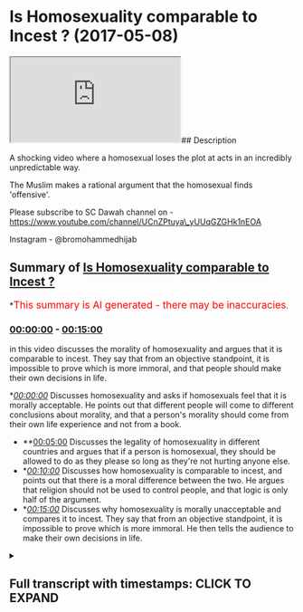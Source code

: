 # Is Homosexuality comparable to Incest ? (2017-05-08)

<iframe loading='lazy' src='https://www.youtube.com/embed/wPR8dUCgoIM'></iframe>## Description

A shocking video where a homosexual loses the plot at acts in an incredibly unpredictable way.

The Muslim makes a rational argument that the homosexual finds 'offensive'.

Please subscribe to SC Dawah channel on -
https://www.youtube.com/channel/UCnZPtuya\_yUUqGZGHk1nEOA

Instagram - @bromohammedhijab

## Summary of [Is Homosexuality comparable to Incest ?](https://www.youtube.com/watch?v=wPR8dUCgoIM)

\*<span style="color:red; font-size:125%">This summary is AI generated - there may be inaccuracies</span>.

### [00:00:00](https://www.youtube.com/watch?v=wPR8dUCgoIM\&t=0) - [00:15:00](https://www.youtube.com/watch?v=wPR8dUCgoIM\&t=900)

in this video discusses the morality of homosexuality and argues that it is comparable to incest. They say that from an objective standpoint, it is impossible to prove which is more immoral, and that people should make their own decisions in life.

\**[00:00:00](https://www.youtube.com/watch?v=wPR8dUCgoIM\&t=0)* Discusses homosexuality and asks if homosexuals feel that it is morally acceptable. He points out that different people will come to different conclusions about morality, and that a person's morality should come from their own life experience and not from a book.

*   \*\*[00:05:00](https://www.youtube.com/watch?v=wPR8dUCgoIM\&t=300) Discusses the legality of homosexuality in different countries and argues that if a person is homosexual, they should be allowed to do as they please so long as they're not hurting anyone else.
*   \**[00:10:00](https://www.youtube.com/watch?v=wPR8dUCgoIM\&t=600)* Discusses how homosexuality is comparable to incest, and points out that there is a moral difference between the two. He argues that religion should not be used to control people, and that logic is only half of the argument.
*   \**[00:15:00](https://www.youtube.com/watch?v=wPR8dUCgoIM\&t=900)* Discusses why homosexuality is morally unacceptable and compares it to incest. They say that from an objective standpoint, it is impossible to prove which is more immoral. He then tells the audience to make their own decisions in life.

<details><summary><h2>Full transcript with timestamps: CLICK TO EXPAND</h2></summary>

[0:00:00](https://youtu.be/wPR8dUCgoIM?t=0) basically before we start let me just\
[0:00:03](https://youtu.be/wPR8dUCgoIM?t=3) introduce it to a slammer\
[0:00:04](https://youtu.be/wPR8dUCgoIM?t=4) it's LOM as a religion here whereby I\
[0:00:08](https://youtu.be/wPR8dUCgoIM?t=8) use me here if someone's a religion well\
[0:00:13](https://youtu.be/wPR8dUCgoIM?t=13) we believe the one God one God worthy of\
[0:00:16](https://youtu.be/wPR8dUCgoIM?t=16) worship all right one God worthy of\
[0:00:19](https://youtu.be/wPR8dUCgoIM?t=19) worship yeah yeah oh yeah one God worthy\
[0:00:26](https://youtu.be/wPR8dUCgoIM?t=26) of worship we believe look this is what\
[0:00:30](https://youtu.be/wPR8dUCgoIM?t=30) we believe there's a verse in the Quran\
[0:00:31](https://youtu.be/wPR8dUCgoIM?t=31) I want to introduce you to it ya know\
[0:00:33](https://youtu.be/wPR8dUCgoIM?t=33) see what not to like no there's a verse\
[0:00:36](https://youtu.be/wPR8dUCgoIM?t=36) I figured Saturday night verse 29 it\
[0:00:40](https://youtu.be/wPR8dUCgoIM?t=40) says but of Allah whom a solemn Roger\
[0:00:43](https://youtu.be/wPR8dUCgoIM?t=43) une fille Shura cap water shake it\
[0:00:46](https://youtu.be/wPR8dUCgoIM?t=46) sooner or later version basically says\
[0:00:48](https://youtu.be/wPR8dUCgoIM?t=48) that God has preferred a parable yeah of\
[0:00:51](https://youtu.be/wPR8dUCgoIM?t=51) a man who has many slave owners and\
[0:00:55](https://youtu.be/wPR8dUCgoIM?t=55) another man who has only one slave owner\
[0:00:58](https://youtu.be/wPR8dUCgoIM?t=58) and then he said hey Lester really\
[0:01:00](https://youtu.be/wPR8dUCgoIM?t=60) metella are they the same\
[0:01:01](https://youtu.be/wPR8dUCgoIM?t=61) yeah now the plane is do you know those\
[0:01:05](https://youtu.be/wPR8dUCgoIM?t=65) a philosopher his name is Rosario he\
[0:01:06](https://youtu.be/wPR8dUCgoIM?t=66) said man is bloom free for everywhere in\
[0:01:09](https://youtu.be/wPR8dUCgoIM?t=69) Chains man is going to bed one change\
[0:01:11](https://youtu.be/wPR8dUCgoIM?t=71) the idea is this the idea is that we as\
[0:01:14](https://youtu.be/wPR8dUCgoIM?t=74) Muslims we believe that you are going to\
[0:01:16](https://youtu.be/wPR8dUCgoIM?t=76) be a slave to something in this world\
[0:01:18](https://youtu.be/wPR8dUCgoIM?t=78) yes\
[0:01:19](https://youtu.be/wPR8dUCgoIM?t=79) you're going to either be a slave to\
[0:01:20](https://youtu.be/wPR8dUCgoIM?t=80) social expectations that you've chosen\
[0:01:23](https://youtu.be/wPR8dUCgoIM?t=83) your China it's a good way of putting it\
[0:01:27](https://youtu.be/wPR8dUCgoIM?t=87) so we say look let us choose who we\
[0:01:30](https://youtu.be/wPR8dUCgoIM?t=90) should be basically submissive to or\
[0:01:33](https://youtu.be/wPR8dUCgoIM?t=93) what we should be submissive to and in\
[0:01:34](https://youtu.be/wPR8dUCgoIM?t=94) our conceptual conceptualization we say\
[0:01:37](https://youtu.be/wPR8dUCgoIM?t=97) that the most appropriate thing for us\
[0:01:39](https://youtu.be/wPR8dUCgoIM?t=99) to submit to is the one who created\
[0:01:41](https://youtu.be/wPR8dUCgoIM?t=101) everything the one who knows everything\
[0:01:43](https://youtu.be/wPR8dUCgoIM?t=103) the one who's all aware of everything\
[0:01:45](https://youtu.be/wPR8dUCgoIM?t=105) and that is for us God so that's why the\
[0:01:48](https://youtu.be/wPR8dUCgoIM?t=108) Quran giving anyone in this entire\
[0:01:50](https://youtu.be/wPR8dUCgoIM?t=110) square\
[0:01:52](https://youtu.be/wPR8dUCgoIM?t=112) yes okay so in that case because oh\
[0:01:54](https://youtu.be/wPR8dUCgoIM?t=114) really so do you accept do you accept\
[0:01:57](https://youtu.be/wPR8dUCgoIM?t=117) that the scientists think there's like a\
[0:01:59](https://youtu.be/wPR8dUCgoIM?t=119) electronic that's some kind of magnetic\
[0:02:02](https://youtu.be/wPR8dUCgoIM?t=122) thing going on and that's God even\
[0:02:04](https://youtu.be/wPR8dUCgoIM?t=124) science so everybody agrees yeah no I'm\
[0:02:08](https://youtu.be/wPR8dUCgoIM?t=128) with you oh that's good we'll put in it\
[0:02:09](https://youtu.be/wPR8dUCgoIM?t=129) but I just want to say - I want to put\
[0:02:10](https://youtu.be/wPR8dUCgoIM?t=130) the student ma'am so for me like if you\
[0:02:13](https://youtu.be/wPR8dUCgoIM?t=133) ask me about my morality where do I get\
[0:02:15](https://youtu.be/wPR8dUCgoIM?t=135) my own morality\
[0:02:15](https://youtu.be/wPR8dUCgoIM?t=135) ya know but if you do I'll say look\
[0:02:19](https://youtu.be/wPR8dUCgoIM?t=139) there's a there's a rationality behind\
[0:02:20](https://youtu.be/wPR8dUCgoIM?t=140) the rally\
[0:02:21](https://youtu.be/wPR8dUCgoIM?t=141) so the rationality for us is okay we\
[0:02:23](https://youtu.be/wPR8dUCgoIM?t=143) believe that God created the universe\
[0:02:25](https://youtu.be/wPR8dUCgoIM?t=145) yeah now he is all-knowing we'll hearing\
[0:02:28](https://youtu.be/wPR8dUCgoIM?t=148) a little powerful and as an extension of\
[0:02:30](https://youtu.be/wPR8dUCgoIM?t=150) that he sent messengers to certain\
[0:02:32](https://youtu.be/wPR8dUCgoIM?t=152) people's in certain plants and\
[0:02:34](https://youtu.be/wPR8dUCgoIM?t=154) messengers came to people in certain\
[0:02:36](https://youtu.be/wPR8dUCgoIM?t=156) people certain times at different times\
[0:02:38](https://youtu.be/wPR8dUCgoIM?t=158) yeah and the final that we believe is\
[0:02:40](https://youtu.be/wPR8dUCgoIM?t=160) the Prophet Muhammad you came for\
[0:02:41](https://youtu.be/wPR8dUCgoIM?t=161) everything would be right\
[0:02:43](https://youtu.be/wPR8dUCgoIM?t=163) those messengers yeah so basically\
[0:02:46](https://youtu.be/wPR8dUCgoIM?t=166) whether what they have with them are two\
[0:02:48](https://youtu.be/wPR8dUCgoIM?t=168) things the message in the miracle the\
[0:02:50](https://youtu.be/wPR8dUCgoIM?t=170) message being from God which is to\
[0:02:52](https://youtu.be/wPR8dUCgoIM?t=172) believe in a worship and only one God\
[0:02:54](https://youtu.be/wPR8dUCgoIM?t=174) submit yourself to one God rather than\
[0:02:56](https://youtu.be/wPR8dUCgoIM?t=176) submitting yourself to aspects of the\
[0:02:57](https://youtu.be/wPR8dUCgoIM?t=177) creation and the miracle is the Quran\
[0:03:00](https://youtu.be/wPR8dUCgoIM?t=180) itself and it has a way of basically\
[0:03:02](https://youtu.be/wPR8dUCgoIM?t=182) proving itself okay good point so having\
[0:03:08](https://youtu.be/wPR8dUCgoIM?t=188) said that Oscars a homosexual yeah I\
[0:03:10](https://youtu.be/wPR8dUCgoIM?t=190) want to ask as a homosexual do you feel\
[0:03:15](https://youtu.be/wPR8dUCgoIM?t=195) it's basically in your opinion it's it's\
[0:03:18](https://youtu.be/wPR8dUCgoIM?t=198) your right jewy it's absolutely fine\
[0:03:21](https://youtu.be/wPR8dUCgoIM?t=201) morally acceptable for you to be\
[0:03:22](https://youtu.be/wPR8dUCgoIM?t=202) homosexual in the sense that my national\
[0:03:25](https://youtu.be/wPR8dUCgoIM?t=205) urge okay thank you all right yeah okay\
[0:03:29](https://youtu.be/wPR8dUCgoIM?t=209) I wanted to ask you a question there\
[0:03:31](https://youtu.be/wPR8dUCgoIM?t=211) yeah do you assert that everything that\
[0:03:34](https://youtu.be/wPR8dUCgoIM?t=214) you believe and feel from nature\
[0:03:36](https://youtu.be/wPR8dUCgoIM?t=216) you should enact depending on what how\
[0:03:40](https://youtu.be/wPR8dUCgoIM?t=220) you feel depending on your own\
[0:03:43](https://youtu.be/wPR8dUCgoIM?t=223) morality that you have available decide\
[0:03:46](https://youtu.be/wPR8dUCgoIM?t=226) the course of your lifetime supporting\
[0:03:48](https://youtu.be/wPR8dUCgoIM?t=228) with your own experiences and your own\
[0:03:50](https://youtu.be/wPR8dUCgoIM?t=230) destiny based on your own and what\
[0:03:52](https://youtu.be/wPR8dUCgoIM?t=232) you're here to do and that all of us are\
[0:03:54](https://youtu.be/wPR8dUCgoIM?t=234) here to do something different we're all\
[0:03:55](https://youtu.be/wPR8dUCgoIM?t=235) here to develop in a soul a different\
[0:03:57](https://youtu.be/wPR8dUCgoIM?t=237) way but religion to shut that down and\
[0:03:58](https://youtu.be/wPR8dUCgoIM?t=238) makes you all the same I don't believe\
[0:04:00](https://youtu.be/wPR8dUCgoIM?t=240) that no I'm with you but John I put this\
[0:04:03](https://youtu.be/wPR8dUCgoIM?t=243) on you because I think your voice is\
[0:04:05](https://youtu.be/wPR8dUCgoIM?t=245) thought on my website no I don't like\
[0:04:09](https://youtu.be/wPR8dUCgoIM?t=249) you you believe that yeah but the\
[0:04:11](https://youtu.be/wPR8dUCgoIM?t=251) question I asked you was you said it was\
[0:04:12](https://youtu.be/wPR8dUCgoIM?t=252) my network to be homosexual I mean I do\
[0:04:15](https://youtu.be/wPR8dUCgoIM?t=255) believe that I'm not saying that you\
[0:04:17](https://youtu.be/wPR8dUCgoIM?t=257) shouldn't know one thing I Fisher the\
[0:04:21](https://youtu.be/wPR8dUCgoIM?t=261) first Pinilla do you believe that as you\
[0:04:23](https://youtu.be/wPR8dUCgoIM?t=263) connect with my life I think we have\
[0:04:24](https://youtu.be/wPR8dUCgoIM?t=264) there should be able to adapt well most\
[0:04:27](https://youtu.be/wPR8dUCgoIM?t=267) of them because you have an urge to eat\
[0:04:29](https://youtu.be/wPR8dUCgoIM?t=269) to \[ \_\_ ] for sleep to park so most of\
[0:04:32](https://youtu.be/wPR8dUCgoIM?t=272) them yes I would agree sir all right\
[0:04:34](https://youtu.be/wPR8dUCgoIM?t=274) what about you what about you all of\
[0:04:35](https://youtu.be/wPR8dUCgoIM?t=275) them I wish you would do not sir\
[0:04:38](https://youtu.be/wPR8dUCgoIM?t=278) okay does that go fight for my morality\
[0:04:40](https://youtu.be/wPR8dUCgoIM?t=280) the one thing so from what did you get\
[0:04:42](https://youtu.be/wPR8dUCgoIM?t=282) your morality from your own life\
[0:04:43](https://youtu.be/wPR8dUCgoIM?t=283) experience or did you get it from the\
[0:04:45](https://youtu.be/wPR8dUCgoIM?t=285) book look well I think that's crap it\
[0:04:47](https://youtu.be/wPR8dUCgoIM?t=287) you have to get it from life okay why\
[0:04:49](https://youtu.be/wPR8dUCgoIM?t=289) don't kill because that's what we've got\
[0:04:51](https://youtu.be/wPR8dUCgoIM?t=291) to go on got to go you can have guidance\
[0:04:54](https://youtu.be/wPR8dUCgoIM?t=294) you can have guidance really but if you\
[0:04:56](https://youtu.be/wPR8dUCgoIM?t=296) don't develop it to your own experiences\
[0:04:57](https://youtu.be/wPR8dUCgoIM?t=297) and your own vision and your own path\
[0:05:00](https://youtu.be/wPR8dUCgoIM?t=300) life and everything else\
[0:05:01](https://youtu.be/wPR8dUCgoIM?t=301) what's the point of it well as you had\
[0:05:03](https://youtu.be/wPR8dUCgoIM?t=303) to have it I'm not going on chemically\
[0:05:05](https://youtu.be/wPR8dUCgoIM?t=305) you can call me well your life because\
[0:05:09](https://youtu.be/wPR8dUCgoIM?t=309) how call you done yet there you go\
[0:05:11](https://youtu.be/wPR8dUCgoIM?t=311) John the Baptist you go okay John Joyce\
[0:05:14](https://youtu.be/wPR8dUCgoIM?t=314) Jesus high five ah Piper Coverstone 0.1\
[0:05:21](https://youtu.be/wPR8dUCgoIM?t=321) 0.1 the circle I was a jerk yeah thank\
[0:05:26](https://youtu.be/wPR8dUCgoIM?t=326) you\
[0:05:26](https://youtu.be/wPR8dUCgoIM?t=326) oh so basically more common ways to\
[0:05:32](https://youtu.be/wPR8dUCgoIM?t=332) coming into your mouth your question\
[0:05:33](https://youtu.be/wPR8dUCgoIM?t=333) all right in also so sorry my question\
[0:05:37](https://youtu.be/wPR8dUCgoIM?t=337) is fit forward then someone had wished I\
[0:05:39](https://youtu.be/wPR8dUCgoIM?t=339) would say take someone happening right\
[0:05:40](https://youtu.be/wPR8dUCgoIM?t=340) now to be incestual your conceptualize\
[0:05:47](https://youtu.be/wPR8dUCgoIM?t=347) yeah well they have to shake themselves\
[0:05:49](https://youtu.be/wPR8dUCgoIM?t=349) and find out in my police say they'd\
[0:05:51](https://youtu.be/wPR8dUCgoIM?t=351) have to check themselves if they could\
[0:05:53](https://youtu.be/wPR8dUCgoIM?t=353) stop that urgent and really truly find\
[0:05:56](https://youtu.be/wPR8dUCgoIM?t=356) out where that came from because it\
[0:05:57](https://youtu.be/wPR8dUCgoIM?t=357) often comes from then having incestual\
[0:06:00](https://youtu.be/wPR8dUCgoIM?t=360) stuff happening in their path so that's\
[0:06:04](https://youtu.be/wPR8dUCgoIM?t=364) where you're saying that because I'm\
[0:06:06](https://youtu.be/wPR8dUCgoIM?t=366) homosexual that I've had some homosexual\
[0:06:08](https://youtu.be/wPR8dUCgoIM?t=368) thing happen to me in the past so that\
[0:06:10](https://youtu.be/wPR8dUCgoIM?t=370) bla bla bla some there's a lot of\
[0:06:12](https://youtu.be/wPR8dUCgoIM?t=372) different reasons why people are\
[0:06:13](https://youtu.be/wPR8dUCgoIM?t=373) homosexual ask about you know oh yeah go\
[0:06:16](https://youtu.be/wPR8dUCgoIM?t=376) someone has a genetic urge yeah yeah to\
[0:06:20](https://youtu.be/wPR8dUCgoIM?t=380) be incestuous yeah should they be\
[0:06:22](https://youtu.be/wPR8dUCgoIM?t=382) allowed to elect well that's not for me\
[0:06:24](https://youtu.be/wPR8dUCgoIM?t=384) to decide that's for them to decide okay\
[0:06:26](https://youtu.be/wPR8dUCgoIM?t=386) not for you to decide or me no no it's\
[0:06:28](https://youtu.be/wPR8dUCgoIM?t=388) not for me to do anything as for them to\
[0:06:30](https://youtu.be/wPR8dUCgoIM?t=390) sort it out\
[0:06:30](https://youtu.be/wPR8dUCgoIM?t=390) not for me yeah that's not none of my\
[0:06:34](https://youtu.be/wPR8dUCgoIM?t=394) business I don't know them so now in my\
[0:06:36](https://youtu.be/wPR8dUCgoIM?t=396) house if there's a crime going on again\
[0:06:39](https://youtu.be/wPR8dUCgoIM?t=399) if someone's been broken the law of the\
[0:06:41](https://youtu.be/wPR8dUCgoIM?t=401) land then obviously it's a crime that's\
[0:06:43](https://youtu.be/wPR8dUCgoIM?t=403) the climate it's not really what it is\
[0:06:45](https://youtu.be/wPR8dUCgoIM?t=405) yeah so you it's not allowed so you'd\
[0:06:47](https://youtu.be/wPR8dUCgoIM?t=407) get you know you get the police involved\
[0:06:49](https://youtu.be/wPR8dUCgoIM?t=409) which is probably if it's not allowed to\
[0:06:51](https://youtu.be/wPR8dUCgoIM?t=411) happen it's probably right okay so\
[0:06:53](https://youtu.be/wPR8dUCgoIM?t=413) you're saying is you shouldn't be\
[0:06:54](https://youtu.be/wPR8dUCgoIM?t=414) allowed to have a little well I'm not\
[0:06:55](https://youtu.be/wPR8dUCgoIM?t=415) I'm not saying anything I'm just\
[0:06:56](https://youtu.be/wPR8dUCgoIM?t=416) pointing out that the law says that it's\
[0:06:59](https://youtu.be/wPR8dUCgoIM?t=419) illegal okay so they'll also look\
[0:07:00](https://youtu.be/wPR8dUCgoIM?t=420) illegal\
[0:07:01](https://youtu.be/wPR8dUCgoIM?t=421) so our mother and a family relationship\
[0:07:03](https://youtu.be/wPR8dUCgoIM?t=423) to happen according to the law okay\
[0:07:07](https://youtu.be/wPR8dUCgoIM?t=427) according to the law if you go to a\
[0:07:09](https://youtu.be/wPR8dUCgoIM?t=429) country where homosexuality is illegal\
[0:07:11](https://youtu.be/wPR8dUCgoIM?t=431) should you still be able to enact on a\
[0:07:13](https://youtu.be/wPR8dUCgoIM?t=433) sec trolley well I don't know so your\
[0:07:18](https://youtu.be/wPR8dUCgoIM?t=438) honor I'd like to really disagree with\
[0:07:21](https://youtu.be/wPR8dUCgoIM?t=441) you linking homosexuality with incest\
[0:07:23](https://youtu.be/wPR8dUCgoIM?t=443) it's the same thing why can't only okay\
[0:07:26](https://youtu.be/wPR8dUCgoIM?t=446) so for example I'm looking\
[0:07:27](https://youtu.be/wPR8dUCgoIM?t=447) heterosexuality with incense okay and\
[0:07:30](https://youtu.be/wPR8dUCgoIM?t=450) I'll make a point on I link them I link\
[0:07:32](https://youtu.be/wPR8dUCgoIM?t=452) them all cut I'm sorry yeah like her\
[0:07:34](https://youtu.be/wPR8dUCgoIM?t=454) incest I pedophilia and I'm linking with\
[0:07:38](https://youtu.be/wPR8dUCgoIM?t=458) homosexuality and jumping all in the\
[0:07:39](https://youtu.be/wPR8dUCgoIM?t=459) same carrier bag and constantly blinking\
[0:07:42](https://youtu.be/wPR8dUCgoIM?t=462) them up they're not connected because\
[0:07:44](https://youtu.be/wPR8dUCgoIM?t=464) it's adult consensual circle it's not\
[0:07:46](https://youtu.be/wPR8dUCgoIM?t=466) going generational you are you're\
[0:07:49](https://youtu.be/wPR8dUCgoIM?t=469) talking incest incest okay so that's\
[0:07:51](https://youtu.be/wPR8dUCgoIM?t=471) intergenerational sex words of stuff but\
[0:07:54](https://youtu.be/wPR8dUCgoIM?t=474) well that well I don't know that's to do\
[0:07:55](https://youtu.be/wPR8dUCgoIM?t=475) with them isn't it what you just said\
[0:07:57](https://youtu.be/wPR8dUCgoIM?t=477) depending on the age they are okay so\
[0:07:59](https://youtu.be/wPR8dUCgoIM?t=479) notice up here\
[0:08:00](https://youtu.be/wPR8dUCgoIM?t=480) what's your sister's or sue Robert\
[0:08:02](https://youtu.be/wPR8dUCgoIM?t=482) one-hour sessions cause of each other\
[0:08:03](https://youtu.be/wPR8dUCgoIM?t=483) yeah I think I think gender homicidal\
[0:08:05](https://youtu.be/wPR8dUCgoIM?t=485) gentlemen I think gentlemen you better\
[0:08:08](https://youtu.be/wPR8dUCgoIM?t=488) come to the Nitty Gritty nub of your\
[0:08:09](https://youtu.be/wPR8dUCgoIM?t=489) point and ask me it now okay my point is\
[0:08:11](https://youtu.be/wPR8dUCgoIM?t=491) this right you said don't compare you\
[0:08:14](https://youtu.be/wPR8dUCgoIM?t=494) should have been making comparisons\
[0:08:15](https://youtu.be/wPR8dUCgoIM?t=495) between certain homosexuality no I know\
[0:08:17](https://youtu.be/wPR8dUCgoIM?t=497) I said I was really upset with the\
[0:08:19](https://youtu.be/wPR8dUCgoIM?t=499) factory's constantly being linked with\
[0:08:20](https://youtu.be/wPR8dUCgoIM?t=500) illegal sexual activity\
[0:08:22](https://youtu.be/wPR8dUCgoIM?t=502) homosexuality is constantly being linked\
[0:08:24](https://youtu.be/wPR8dUCgoIM?t=504) with illegal sexual activity instant\
[0:08:26](https://youtu.be/wPR8dUCgoIM?t=506) beautifuller etcetera that's why I said\
[0:08:28](https://youtu.be/wPR8dUCgoIM?t=508) okay I was annoyed with that something\
[0:08:30](https://youtu.be/wPR8dUCgoIM?t=510) you were doing in that case if you go to\
[0:08:31](https://youtu.be/wPR8dUCgoIM?t=511) another country where homosexuality\
[0:08:32](https://youtu.be/wPR8dUCgoIM?t=512) advanced would you be upset in the same\
[0:08:35](https://youtu.be/wPR8dUCgoIM?t=515) way if someone liquors if you two are\
[0:08:37](https://youtu.be/wPR8dUCgoIM?t=517) not allowed to I don't know because I've\
[0:08:38](https://youtu.be/wPR8dUCgoIM?t=518) never been to one of those countries and\
[0:08:39](https://youtu.be/wPR8dUCgoIM?t=519) I don't think I would okay so I'm saying\
[0:08:42](https://youtu.be/wPR8dUCgoIM?t=522) is if any homosexual forget about you if\
[0:08:45](https://youtu.be/wPR8dUCgoIM?t=525) any almost sexual went to Nigeria or any\
[0:08:46](https://youtu.be/wPR8dUCgoIM?t=526) other country well sexuality is back\
[0:08:48](https://youtu.be/wPR8dUCgoIM?t=528) should they or should they not be\
[0:08:49](https://youtu.be/wPR8dUCgoIM?t=529) allowed to enact their homosexuality\
[0:08:50](https://youtu.be/wPR8dUCgoIM?t=530) well I think it depends on them if they\
[0:08:52](https://youtu.be/wPR8dUCgoIM?t=532) choose to or not okay so what you're\
[0:08:54](https://youtu.be/wPR8dUCgoIM?t=534) saying here is for homosexuals you're\
[0:08:57](https://youtu.be/wPR8dUCgoIM?t=537) saying they have a decision to make\
[0:08:59](https://youtu.be/wPR8dUCgoIM?t=539) whether they want to or they don't want\
[0:09:00](https://youtu.be/wPR8dUCgoIM?t=540) that's right whereas we will send you an\
[0:09:02](https://youtu.be/wPR8dUCgoIM?t=542) adult sex not intergenerational and\
[0:09:04](https://youtu.be/wPR8dUCgoIM?t=544) underage sex underage sex it was\
[0:09:07](https://youtu.be/wPR8dUCgoIM?t=547) princess your underage sex all right all\
[0:09:09](https://youtu.be/wPR8dUCgoIM?t=549) right then within it within the same\
[0:09:10](https://youtu.be/wPR8dUCgoIM?t=550) family or whatever okay it's not it's\
[0:09:13](https://youtu.be/wPR8dUCgoIM?t=553) only legal though we're a bub between\
[0:09:16](https://youtu.be/wPR8dUCgoIM?t=556) brother and sister in this country yeah\
[0:09:17](https://youtu.be/wPR8dUCgoIM?t=557) I think is illegal if you leave\
[0:09:19](https://youtu.be/wPR8dUCgoIM?t=559) in other time your country okay when in\
[0:09:23](https://youtu.be/wPR8dUCgoIM?t=563) other countries in alright then in our\
[0:09:25](https://youtu.be/wPR8dUCgoIM?t=565) country it's illegal in our country\
[0:09:27](https://youtu.be/wPR8dUCgoIM?t=567) today I should assume that what exactly\
[0:09:31](https://youtu.be/wPR8dUCgoIM?t=571) all the odds are so Marysol for you okay\
[0:09:34](https://youtu.be/wPR8dUCgoIM?t=574) cool you probably more London than I am\
[0:09:36](https://youtu.be/wPR8dUCgoIM?t=576) okay in a normal day in a Muslim country\
[0:09:38](https://youtu.be/wPR8dUCgoIM?t=578) depends on which country took about as\
[0:09:40](https://youtu.be/wPR8dUCgoIM?t=580) many of them so why UAE I think\
[0:09:43](https://youtu.be/wPR8dUCgoIM?t=583) homosexuals can probably do a lot more\
[0:09:44](https://youtu.be/wPR8dUCgoIM?t=584) than let's say Saudi Arabia alright so\
[0:09:46](https://youtu.be/wPR8dUCgoIM?t=586) it's kind of like it you know I think\
[0:09:49](https://youtu.be/wPR8dUCgoIM?t=589) they should be I think they should I\
[0:09:51](https://youtu.be/wPR8dUCgoIM?t=591) think people should be free to do what\
[0:09:53](https://youtu.be/wPR8dUCgoIM?t=593) they feel like doing as long as they're\
[0:09:55](https://youtu.be/wPR8dUCgoIM?t=595) not hearing somebody else and they're\
[0:09:57](https://youtu.be/wPR8dUCgoIM?t=597) not they lie against I think the people\
[0:09:58](https://youtu.be/wPR8dUCgoIM?t=598) should be free to do what they want as\
[0:09:59](https://youtu.be/wPR8dUCgoIM?t=599) long as they're not hurting is by\
[0:10:01](https://youtu.be/wPR8dUCgoIM?t=601) breaking the law happy you said that\
[0:10:02](https://youtu.be/wPR8dUCgoIM?t=602) well you know I'd be very confusing but\
[0:10:04](https://youtu.be/wPR8dUCgoIM?t=604) you're trying to box me into a situation\
[0:10:05](https://youtu.be/wPR8dUCgoIM?t=605) and a box around by people and I'd like\
[0:10:09](https://youtu.be/wPR8dUCgoIM?t=609) to serve other people what they think\
[0:10:10](https://youtu.be/wPR8dUCgoIM?t=610) about homosexuality ask them what do you\
[0:10:13](https://youtu.be/wPR8dUCgoIM?t=613) think what do you think about my\
[0:10:15](https://youtu.be/wPR8dUCgoIM?t=615) sexuality no comment no comment what do\
[0:10:17](https://youtu.be/wPR8dUCgoIM?t=617) you think about my pictures no comment\
[0:10:20](https://youtu.be/wPR8dUCgoIM?t=620) no comment take-home receive back\
[0:10:22](https://youtu.be/wPR8dUCgoIM?t=622) there's no not these people why because\
[0:10:24](https://youtu.be/wPR8dUCgoIM?t=624) you've asked me for like the law no but\
[0:10:25](https://youtu.be/wPR8dUCgoIM?t=625) the bigger here you should be able to\
[0:10:27](https://youtu.be/wPR8dUCgoIM?t=627) can I ask you a question yeah you're you\
[0:10:29](https://youtu.be/wPR8dUCgoIM?t=629) seem like a decent guy yeah well Muslim\
[0:10:31](https://youtu.be/wPR8dUCgoIM?t=631) this is weakest or a million questions\
[0:10:32](https://youtu.be/wPR8dUCgoIM?t=632) look at that let me allow me to\
[0:10:34](https://youtu.be/wPR8dUCgoIM?t=634) elaborate on my point my point is that\
[0:10:36](https://youtu.be/wPR8dUCgoIM?t=636) people ask us questions all the time\
[0:10:37](https://youtu.be/wPR8dUCgoIM?t=637) about slap people ask Jewish people\
[0:10:40](https://youtu.be/wPR8dUCgoIM?t=640) questions also my Judaism Christian\
[0:10:42](https://youtu.be/wPR8dUCgoIM?t=642) author I do a Judaism ABS we've all done\
[0:10:44](https://youtu.be/wPR8dUCgoIM?t=644) by atheism everything should be able to\
[0:10:47](https://youtu.be/wPR8dUCgoIM?t=647) recreate a scrutinize and criticize\
[0:10:48](https://youtu.be/wPR8dUCgoIM?t=648) including sexuality and so it's not fair\
[0:10:51](https://youtu.be/wPR8dUCgoIM?t=651) I don't believe it's fair if you want to\
[0:10:53](https://youtu.be/wPR8dUCgoIM?t=653) say it's freedom of speech for us to say\
[0:10:54](https://youtu.be/wPR8dUCgoIM?t=654) okay we should have parameters of that\
[0:10:56](https://youtu.be/wPR8dUCgoIM?t=656) speedo Street I'm saying that if you're\
[0:10:58](https://youtu.be/wPR8dUCgoIM?t=658) almost sexual just like I'm a Muslim and\
[0:10:59](https://youtu.be/wPR8dUCgoIM?t=659) someone's a Christian all of us should\
[0:11:01](https://youtu.be/wPR8dUCgoIM?t=661) be able to have engaging conversation\
[0:11:03](https://youtu.be/wPR8dUCgoIM?t=663) while getting angry actually\
[0:11:05](https://youtu.be/wPR8dUCgoIM?t=665) rationalised angry is really moving\
[0:11:06](https://youtu.be/wPR8dUCgoIM?t=666) anger okay if you get passion okay now\
[0:11:09](https://youtu.be/wPR8dUCgoIM?t=669) let me ask you a question nother\
[0:11:10](https://youtu.be/wPR8dUCgoIM?t=670) question right my favorite question to\
[0:11:12](https://youtu.be/wPR8dUCgoIM?t=672) you you said you can do everyone so long\
[0:11:13](https://youtu.be/wPR8dUCgoIM?t=673) it's about how many or not that's the\
[0:11:14](https://youtu.be/wPR8dUCgoIM?t=674) harm principle side by DJ SMIL yeah and\
[0:11:17](https://youtu.be/wPR8dUCgoIM?t=677) unlock on liberty in 1800 I don't know\
[0:11:19](https://youtu.be/wPR8dUCgoIM?t=679) basically I'll tell you what this means\
[0:11:20](https://youtu.be/wPR8dUCgoIM?t=680) now it's a liberal it's a libertarian\
[0:11:22](https://youtu.be/wPR8dUCgoIM?t=682) principle that was come from a\
[0:11:23](https://youtu.be/wPR8dUCgoIM?t=683) philosopher in 1800 I've got two\
[0:11:25](https://youtu.be/wPR8dUCgoIM?t=685) questions to you number one\
[0:11:27](https://youtu.be/wPR8dUCgoIM?t=687) then if you really think about it incest\
[0:11:29](https://youtu.be/wPR8dUCgoIM?t=689) between brother and sister yeah where\
[0:11:32](https://youtu.be/wPR8dUCgoIM?t=692) they're both consensual over H in your\
[0:11:34](https://youtu.be/wPR8dUCgoIM?t=694) opinion should not be illegal\
[0:11:36](https://youtu.be/wPR8dUCgoIM?t=696) yeah I didn't sign that's not my opinion\
[0:11:38](https://youtu.be/wPR8dUCgoIM?t=698) so what's your friend you're putting\
[0:11:40](https://youtu.be/wPR8dUCgoIM?t=700) your opinion now now I'm asking what is\
[0:11:41](https://youtu.be/wPR8dUCgoIM?t=701) your opinion is incest between two\
[0:11:43](https://youtu.be/wPR8dUCgoIM?t=703) consensual adults but brother and sister\
[0:11:46](https://youtu.be/wPR8dUCgoIM?t=706) now both consented and wearing\
[0:11:47](https://youtu.be/wPR8dUCgoIM?t=707) protection so there's all deformed\
[0:11:48](https://youtu.be/wPR8dUCgoIM?t=708) babies is that legitimate is that\
[0:11:51](https://youtu.be/wPR8dUCgoIM?t=711) morally acceptable is that morally\
[0:11:52](https://youtu.be/wPR8dUCgoIM?t=712) unacceptable I think you'd have to ask\
[0:11:55](https://youtu.be/wPR8dUCgoIM?t=715) those two themselves and their parents\
[0:11:57](https://youtu.be/wPR8dUCgoIM?t=717) and the people in their vicinity I've\
[0:11:59](https://youtu.be/wPR8dUCgoIM?t=719) got no there's nothing to deny don't\
[0:12:00](https://youtu.be/wPR8dUCgoIM?t=720) have children my own and I'm asking for\
[0:12:02](https://youtu.be/wPR8dUCgoIM?t=722) your opinion does my opinion yeah I give\
[0:12:05](https://youtu.be/wPR8dUCgoIM?t=725) me my opinion so what's your play\
[0:12:06](https://youtu.be/wPR8dUCgoIM?t=726) tickets between those two that I will\
[0:12:08](https://youtu.be/wPR8dUCgoIM?t=728) use on for that when we talked about the\
[0:12:09](https://youtu.be/wPR8dUCgoIM?t=729) linkage between horse or hybrid between\
[0:12:11](https://youtu.be/wPR8dUCgoIM?t=731) because less than almost actuality then\
[0:12:12](https://youtu.be/wPR8dUCgoIM?t=732) going because they often link\
[0:12:15](https://youtu.be/wPR8dUCgoIM?t=735) homosexuality with in things which\
[0:12:18](https://youtu.be/wPR8dUCgoIM?t=738) without incest or people's only out\
[0:12:20](https://youtu.be/wPR8dUCgoIM?t=740) there what's all that because they're\
[0:12:21](https://youtu.be/wPR8dUCgoIM?t=741) why definitely linked in it so what\
[0:12:22](https://youtu.be/wPR8dUCgoIM?t=742) along with the mental link is made so\
[0:12:24](https://youtu.be/wPR8dUCgoIM?t=744) what's well is that leave interrupting\
[0:12:26](https://youtu.be/wPR8dUCgoIM?t=746) me sorry I'm so mental link is made in\
[0:12:28](https://youtu.be/wPR8dUCgoIM?t=748) people's mind that link homosexuality\
[0:12:31](https://youtu.be/wPR8dUCgoIM?t=751) with pedophilia within certain okay I'm\
[0:12:34](https://youtu.be/wPR8dUCgoIM?t=754) also critically though well you can't\
[0:12:35](https://youtu.be/wPR8dUCgoIM?t=755) strong I'm the argument I'm gonna no I'm\
[0:12:37](https://youtu.be/wPR8dUCgoIM?t=757) not telling you that's what happens in\
[0:12:39](https://youtu.be/wPR8dUCgoIM?t=759) the public for me I'm doing it no no\
[0:12:40](https://youtu.be/wPR8dUCgoIM?t=760) you're not I'm going into it you try to\
[0:12:42](https://youtu.be/wPR8dUCgoIM?t=762) do it I own a love inside cut you off\
[0:12:44](https://youtu.be/wPR8dUCgoIM?t=764) and you didn't like a winter sand also\
[0:12:46](https://youtu.be/wPR8dUCgoIM?t=766) sorry I'm saying to you what it is a\
[0:12:48](https://youtu.be/wPR8dUCgoIM?t=768) different if you say if you use the\
[0:12:50](https://youtu.be/wPR8dUCgoIM?t=770) liberal Humphrey supplies barometer I'm\
[0:12:52](https://youtu.be/wPR8dUCgoIM?t=772) asking you what is the moral difference\
[0:12:54](https://youtu.be/wPR8dUCgoIM?t=774) between homosexuality and a brother and\
[0:12:57](https://youtu.be/wPR8dUCgoIM?t=777) a sister having sex of each other this\
[0:12:58](https://youtu.be/wPR8dUCgoIM?t=778) is such a stupid discussion and you're\
[0:13:01](https://youtu.be/wPR8dUCgoIM?t=781) having such a stupid argument but you\
[0:13:02](https://youtu.be/wPR8dUCgoIM?t=782) don't have any responsible i am i\
[0:13:04](https://youtu.be/wPR8dUCgoIM?t=784) throwing a response and telling you what\
[0:13:05](https://youtu.be/wPR8dUCgoIM?t=785) you're trying to do is very very twisted\
[0:13:07](https://youtu.be/wPR8dUCgoIM?t=787) and stupid it's all white like that I've\
[0:13:09](https://youtu.be/wPR8dUCgoIM?t=789) told you already and you didn't listen\
[0:13:10](https://youtu.be/wPR8dUCgoIM?t=790) no I'm not working with one to take back\
[0:13:12](https://youtu.be/wPR8dUCgoIM?t=792) no but no but you do well you learn the\
[0:13:15](https://youtu.be/wPR8dUCgoIM?t=795) tape can you see why you're not giving\
[0:13:16](https://youtu.be/wPR8dUCgoIM?t=796) any answers okay I gave you the answer\
[0:13:18](https://youtu.be/wPR8dUCgoIM?t=798) what's the answer\
[0:13:19](https://youtu.be/wPR8dUCgoIM?t=799) what's the difference between interest\
[0:13:20](https://youtu.be/wPR8dUCgoIM?t=800) from a logical little us what this\
[0:13:22](https://youtu.be/wPR8dUCgoIM?t=802) different positive one is a man having\
[0:13:24](https://youtu.be/wPR8dUCgoIM?t=804) sex with another man okay\
[0:13:26](https://youtu.be/wPR8dUCgoIM?t=806) one man having sex with another man and\
[0:13:27](https://youtu.be/wPR8dUCgoIM?t=807) the other one is two people in the same\
[0:13:29](https://youtu.be/wPR8dUCgoIM?t=809) family having sex is one right one wrong\
[0:13:32](https://youtu.be/wPR8dUCgoIM?t=812) quite well that depends on your point of\
[0:13:33](https://youtu.be/wPR8dUCgoIM?t=813) view I'm asking you either like the link\
[0:13:36](https://youtu.be/wPR8dUCgoIM?t=816) I'm asking you why do you like the link\
[0:13:37](https://youtu.be/wPR8dUCgoIM?t=817) um because\
[0:13:38](https://youtu.be/wPR8dUCgoIM?t=818) wait inferred that homosexuality somehow\
[0:13:42](https://youtu.be/wPR8dUCgoIM?t=822) not right something not quite right\
[0:13:45](https://youtu.be/wPR8dUCgoIM?t=825) about it there's something a little bit\
[0:13:47](https://youtu.be/wPR8dUCgoIM?t=827) something about my question one other\
[0:13:49](https://youtu.be/wPR8dUCgoIM?t=829) thought you were playing what's the\
[0:13:50](https://youtu.be/wPR8dUCgoIM?t=830) difference between incest and why yeah\
[0:13:51](https://youtu.be/wPR8dUCgoIM?t=831) why you asking the question why not what\
[0:13:53](https://youtu.be/wPR8dUCgoIM?t=833) not why not why are you asking that\
[0:13:55](https://youtu.be/wPR8dUCgoIM?t=835) particular question I feel I feel like\
[0:13:57](https://youtu.be/wPR8dUCgoIM?t=837) it\
[0:13:57](https://youtu.be/wPR8dUCgoIM?t=837) oh you know you do what you do like you\
[0:14:00](https://youtu.be/wPR8dUCgoIM?t=840) do a lot of now it's damaging his belief\
[0:14:03](https://youtu.be/wPR8dUCgoIM?t=843) system oh oh you see what how you work\
[0:14:05](https://youtu.be/wPR8dUCgoIM?t=845) you're mainly trying to mind \[ \_\_ ] people\
[0:14:07](https://youtu.be/wPR8dUCgoIM?t=847) with his religion and then when you\
[0:14:09](https://youtu.be/wPR8dUCgoIM?t=849) stare men on rivers or like in whatever\
[0:14:11](https://youtu.be/wPR8dUCgoIM?t=851) religion I want yeah but you don't\
[0:14:13](https://youtu.be/wPR8dUCgoIM?t=853) that's irrelevant finally Allah thank\
[0:14:15](https://youtu.be/wPR8dUCgoIM?t=855) you so you could take you see here\
[0:14:18](https://youtu.be/wPR8dUCgoIM?t=858) here's a good example of something which\
[0:14:20](https://youtu.be/wPR8dUCgoIM?t=860) you could have just which basically have\
[0:14:22](https://youtu.be/wPR8dUCgoIM?t=862) lost the argument well that's that's\
[0:14:24](https://youtu.be/wPR8dUCgoIM?t=864) that's in the opinion of the person\
[0:14:26](https://youtu.be/wPR8dUCgoIM?t=866) who's listening to this not you or me\
[0:14:27](https://youtu.be/wPR8dUCgoIM?t=867) okay that's good you have your abilities\
[0:14:31](https://youtu.be/wPR8dUCgoIM?t=871) and so as other people are going to\
[0:14:32](https://youtu.be/wPR8dUCgoIM?t=872) watch these logic logically they're free\
[0:14:34](https://youtu.be/wPR8dUCgoIM?t=874) to make their own minds up and flush\
[0:14:35](https://youtu.be/wPR8dUCgoIM?t=875) their own mobile phones down their own\
[0:14:37](https://youtu.be/wPR8dUCgoIM?t=877) toilets and cut the control system and\
[0:14:39](https://youtu.be/wPR8dUCgoIM?t=879) stop bullshitting around with these\
[0:14:40](https://youtu.be/wPR8dUCgoIM?t=880) stupid religions that mind \[ \_\_ ] you and\
[0:14:43](https://youtu.be/wPR8dUCgoIM?t=883) allow you to be controlled on mass\
[0:14:44](https://youtu.be/wPR8dUCgoIM?t=884) through different countries okay so it's\
[0:14:47](https://youtu.be/wPR8dUCgoIM?t=887) religion does anyone have a stick now be\
[0:14:48](https://youtu.be/wPR8dUCgoIM?t=888) excuse me he's off he's on he saw\
[0:14:52](https://youtu.be/wPR8dUCgoIM?t=892) himself please so okay so here okay\
[0:14:55](https://youtu.be/wPR8dUCgoIM?t=895) logically you have nothing to satisfy\
[0:14:59](https://youtu.be/wPR8dUCgoIM?t=899) yourself with well logic is only half\
[0:15:00](https://youtu.be/wPR8dUCgoIM?t=900) the story which is from this part of\
[0:15:02](https://youtu.be/wPR8dUCgoIM?t=902) right this part of the brain the other\
[0:15:04](https://youtu.be/wPR8dUCgoIM?t=904) part of the intuitive for feminine for\
[0:15:06](https://youtu.be/wPR8dUCgoIM?t=906) sensual is dancing you're like oh sexual\
[0:15:09](https://youtu.be/wPR8dUCgoIM?t=909) oh oh we don't like that do you coming\
[0:15:13](https://youtu.be/wPR8dUCgoIM?t=913) in cool okay I think he'll fill minutes\
[0:15:18](https://youtu.be/wPR8dUCgoIM?t=918) to get my permission to get my position\
[0:15:20](https://youtu.be/wPR8dUCgoIM?t=920) because go home alright what do you\
[0:15:23](https://youtu.be/wPR8dUCgoIM?t=923) listen I'm someplace book alright anyway\
[0:15:26](https://youtu.be/wPR8dUCgoIM?t=926) so long as we're not harming anyone else\
[0:15:27](https://youtu.be/wPR8dUCgoIM?t=927) you know\
[0:15:28](https://youtu.be/wPR8dUCgoIM?t=928) really well and what I won't help\
[0:15:30](https://youtu.be/wPR8dUCgoIM?t=930) anybody else and when they put those\
[0:15:31](https://youtu.be/wPR8dUCgoIM?t=931) pants on people's backs in Guantanamo\
[0:15:33](https://youtu.be/wPR8dUCgoIM?t=933) Bay and play heavy melting we weren't\
[0:15:34](https://youtu.be/wPR8dUCgoIM?t=934) harming anybody were they different do\
[0:15:37](https://youtu.be/wPR8dUCgoIM?t=937) you know what I was doing you you're\
[0:15:39](https://youtu.be/wPR8dUCgoIM?t=939) coming well sir I got to be very funny\
[0:15:40](https://youtu.be/wPR8dUCgoIM?t=940) I understand what I could do with other\
[0:15:42](https://youtu.be/wPR8dUCgoIM?t=942) comes you know I want to take back all\
[0:15:44](https://youtu.be/wPR8dUCgoIM?t=944) right so if you have any answer here let\
[0:15:46](https://youtu.be/wPR8dUCgoIM?t=946) me ask you one last time and if you\
[0:15:47](https://youtu.be/wPR8dUCgoIM?t=947) don't answer anything then I think we\
[0:15:49](https://youtu.be/wPR8dUCgoIM?t=949) can all make of it\
[0:15:50](https://youtu.be/wPR8dUCgoIM?t=950) we can all make out on any point so\
[0:15:51](https://youtu.be/wPR8dUCgoIM?t=951) don't give the shoes man we can all make\
[0:15:53](https://youtu.be/wPR8dUCgoIM?t=953) our own mind up on this yeah because I\
[0:15:55](https://youtu.be/wPR8dUCgoIM?t=955) said thank you for your response and\
[0:15:56](https://youtu.be/wPR8dUCgoIM?t=956) what's the difference between\
[0:15:57](https://youtu.be/wPR8dUCgoIM?t=957) homosexuality means and inside no that's\
[0:15:59](https://youtu.be/wPR8dUCgoIM?t=959) not my question my question is why is\
[0:16:01](https://youtu.be/wPR8dUCgoIM?t=961) homosexuality a man another man having\
[0:16:04](https://youtu.be/wPR8dUCgoIM?t=964) sexual intercourse and the act of a man\
[0:16:07](https://youtu.be/wPR8dUCgoIM?t=967) and a woman who happen to brother and\
[0:16:08](https://youtu.be/wPR8dUCgoIM?t=968) sister yeah and they're consensual yeah\
[0:16:13](https://youtu.be/wPR8dUCgoIM?t=973) drink that because you're gonna do it\
[0:16:15](https://youtu.be/wPR8dUCgoIM?t=975) actually time all right okay so I'm\
[0:16:18](https://youtu.be/wPR8dUCgoIM?t=978) asking you why is it before you're\
[0:16:20](https://youtu.be/wPR8dUCgoIM?t=980) likely to see anything okay whatever I\
[0:16:21](https://youtu.be/wPR8dUCgoIM?t=981) see now no thanks I don't drink alcohol\
[0:16:24](https://youtu.be/wPR8dUCgoIM?t=984) no no not on tetanus all right okay it\
[0:16:28](https://youtu.be/wPR8dUCgoIM?t=988) does it smaller good anyways I was the\
[0:16:30](https://youtu.be/wPR8dUCgoIM?t=990) hymen\
[0:16:31](https://youtu.be/wPR8dUCgoIM?t=991) okay okay fair enough I'm sorry I\
[0:16:33](https://youtu.be/wPR8dUCgoIM?t=993) prejudged you there anyways this is also\
[0:16:44](https://youtu.be/wPR8dUCgoIM?t=1004) like what you feel in your car you can't\
[0:16:46](https://youtu.be/wPR8dUCgoIM?t=1006) swallow okay yes yes burn up question\
[0:16:51](https://youtu.be/wPR8dUCgoIM?t=1011) question question what makes\
[0:16:54](https://youtu.be/wPR8dUCgoIM?t=1014) homosexuality any more or less morally\
[0:16:58](https://youtu.be/wPR8dUCgoIM?t=1018) acceptable than a brother and sister are\
[0:17:00](https://youtu.be/wPR8dUCgoIM?t=1020) wearing who take contraceptive tablets\
[0:17:04](https://youtu.be/wPR8dUCgoIM?t=1024) or wherever is they do I wear protection\
[0:17:06](https://youtu.be/wPR8dUCgoIM?t=1026) whoever is what makes one morally okay\
[0:17:09](https://youtu.be/wPR8dUCgoIM?t=1029) and everyone not more than a moral\
[0:17:10](https://youtu.be/wPR8dUCgoIM?t=1030) stance the way of what will you believe\
[0:17:12](https://youtu.be/wPR8dUCgoIM?t=1032) okay so you're saying it's not like that\
[0:17:14](https://youtu.be/wPR8dUCgoIM?t=1034) so here so here in other words you never\
[0:17:17](https://youtu.be/wPR8dUCgoIM?t=1037) want that for you yeah okay thank you\
[0:17:20](https://youtu.be/wPR8dUCgoIM?t=1040) ask your question let me answer you so\
[0:17:22](https://youtu.be/wPR8dUCgoIM?t=1042) for us it's very straightforward\
[0:17:24](https://youtu.be/wPR8dUCgoIM?t=1044) yeah we say that from a mobs on an\
[0:17:27](https://youtu.be/wPR8dUCgoIM?t=1047) objective level it's impossible for us\
[0:17:29](https://youtu.be/wPR8dUCgoIM?t=1049) to prove morality yeah unless you have\
[0:17:31](https://youtu.be/wPR8dUCgoIM?t=1051) an all-knowing entity which transmits\
[0:17:33](https://youtu.be/wPR8dUCgoIM?t=1053) the information to human beings always\
[0:17:35](https://youtu.be/wPR8dUCgoIM?t=1055) we think that is actualized in the last\
[0:17:38](https://youtu.be/wPR8dUCgoIM?t=1058) and final revelation which is a plan\
[0:17:40](https://youtu.be/wPR8dUCgoIM?t=1060) twisting to say the same thing about the\
[0:17:42](https://youtu.be/wPR8dUCgoIM?t=1062) Bible kind of stuff do you think the\
[0:17:44](https://youtu.be/wPR8dUCgoIM?t=1064) point is no I'm the Oscar meal across\
[0:17:46](https://youtu.be/wPR8dUCgoIM?t=1066) here so the answer is it's okay\
[0:17:49](https://youtu.be/wPR8dUCgoIM?t=1069) Emma I'll see you in this one word we\
[0:17:51](https://youtu.be/wPR8dUCgoIM?t=1071) say homosexuality was the act of a man\
[0:17:53](https://youtu.be/wPR8dUCgoIM?t=1073) having sex when suppose of another man\
[0:17:54](https://youtu.be/wPR8dUCgoIM?t=1074) is equivalent to two are basically a\
[0:17:58](https://youtu.be/wPR8dUCgoIM?t=1078) brother having sexual intercourse some\
[0:17:59](https://youtu.be/wPR8dUCgoIM?t=1079) story for you them night but you have no\
[0:18:01](https://youtu.be/wPR8dUCgoIM?t=1081) reason to feel certain because you have\
[0:18:02](https://youtu.be/wPR8dUCgoIM?t=1082) not our counselor argument why is it\
[0:18:04](https://youtu.be/wPR8dUCgoIM?t=1084) wrong I don't at the camera view leaves\
[0:18:06](https://youtu.be/wPR8dUCgoIM?t=1086) a sorry mind your society is way more\
[0:18:07](https://youtu.be/wPR8dUCgoIM?t=1087) she tried unicycling was not like it's\
[0:18:09](https://youtu.be/wPR8dUCgoIM?t=1089) okay and I'm sorry basically I'm saying\
[0:18:12](https://youtu.be/wPR8dUCgoIM?t=1092) to you is basically your suspect because\
[0:18:14](https://youtu.be/wPR8dUCgoIM?t=1094) you're living in a present time in a\
[0:18:16](https://youtu.be/wPR8dUCgoIM?t=1096) creeper station right and so you\
[0:18:17](https://youtu.be/wPR8dUCgoIM?t=1097) religious Primus you know as you just\
[0:18:19](https://youtu.be/wPR8dUCgoIM?t=1099) said that I'm covering you as this goes\
[0:18:20](https://youtu.be/wPR8dUCgoIM?t=1100) one but we check my own so have you got\
[0:18:23](https://youtu.be/wPR8dUCgoIM?t=1103) any reason to believe that one is more\
[0:18:25](https://youtu.be/wPR8dUCgoIM?t=1105) stories for an hour no it's just you're\
[0:18:27](https://youtu.be/wPR8dUCgoIM?t=1107) a person one card thank you very much I\
[0:18:28](https://youtu.be/wPR8dUCgoIM?t=1108) think with that I think you're free to\
[0:18:30](https://youtu.be/wPR8dUCgoIM?t=1110) make your own decisions up in life\
[0:18:32](https://youtu.be/wPR8dUCgoIM?t=1112) please don't even do any ID pop body\
[0:18:34](https://youtu.be/wPR8dUCgoIM?t=1114) above you I don't follow nobody Thank\
[0:18:37](https://youtu.be/wPR8dUCgoIM?t=1117) You Isaac

</details>
